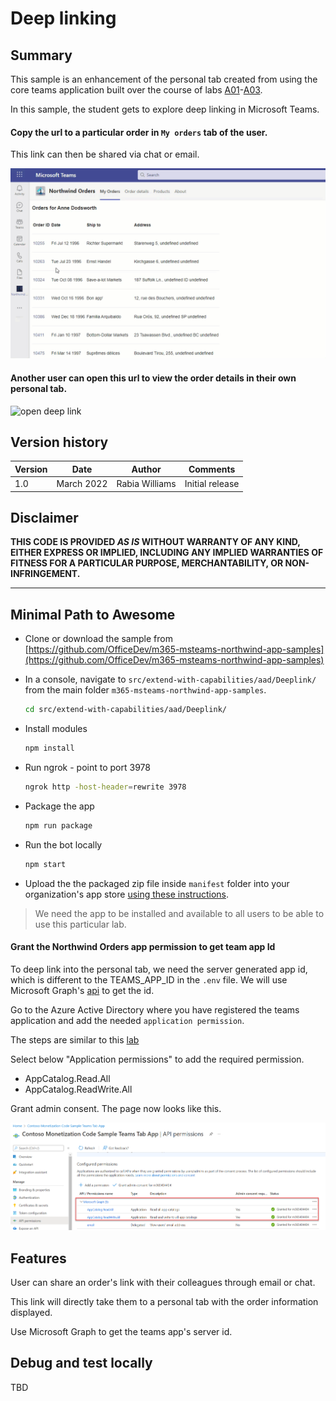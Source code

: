 # Deep linking

## Summary

This sample is an enhancement of the personal tab created from using the core teams application built over the course of labs [A01](../../../../lab-instructions/aad/A01-begin-app.md)-[A03](../../../../lab-instructions/aad/A03-after-apply-styling.md).

In this sample, the student gets to explore deep linking in Microsoft Teams.

#### Copy the url to a particular order in `My orders` tab of the user. 

This link can then be shared via chat or email.

![copy deep link](../../../../assets/deeplink-copy.gif)

#### Another user can open this url to view the order details in their own personal tab.

![open deep link](../../../../assets/deeplink-open.gif)

## Version history

Version|Date|Author|Comments
-------|----|----|--------
1.0|March 2022|Rabia Williams|Initial release

## Disclaimer

**THIS CODE IS PROVIDED *AS IS* WITHOUT WARRANTY OF ANY KIND, EITHER EXPRESS OR IMPLIED, INCLUDING ANY IMPLIED WARRANTIES OF FITNESS FOR A PARTICULAR PURPOSE, MERCHANTABILITY, OR NON-INFRINGEMENT.**

---

## Minimal Path to Awesome

- Clone or download the sample from [https://github.com/OfficeDev/m365-msteams-northwind-app-samples](https://github.com/OfficeDev/m365-msteams-northwind-app-samples)

- In a console, navigate to `src/extend-with-capabilities/aad/Deeplink/` from the main folder `m365-msteams-northwind-app-samples`.

    ```bash
    cd src/extend-with-capabilities/aad/Deeplink/
    ```

- Install modules

    ```bash
    npm install
    ```

- Run ngrok - point to port 3978

    ```bash
    ngrok http -host-header=rewrite 3978
    ```

- Package the app

    ```bash
    npm run package
    ```

- Run the bot locally
    ```bash
    npm start
    ```

- Upload the the packaged zip file inside `manifest` folder into your organization's app store [using these instructions](https://docs.microsoft.com/en-us/MicrosoftTeams/upload-custom-apps).

> We need the app to be installed and available to all users to be able to use this particular lab.

#### Grant the Northwind Orders app permission to get team app Id

To deep link into the personal tab, we need the server generated app id, which is different to the TEAMS_APP_ID in the `.env` file.
We will use Microsoft Graph's [api](https://docs.microsoft.com/en-us/graph/api/appcatalogs-list-teamsapps?view=graph-rest-1.0&tabs=http#http-request) to get the id.

Go to the Azure Active Directory where you have registered the teams application and add the needed `application permission`.

The steps are similar to this [lab](https://github.com/OfficeDev/m365-msteams-northwind-app-samples/blob/main/lab-instructions/aad/A01-begin-app.md#step-3-grant-your-application-permission-to-call-the-microsoft-graph-api)

Select below "Application permissions" to add the required permission.

- AppCatalog.Read.All
- AppCatalog.ReadWrite.All

Grant admin consent. The page now looks like this.

![deeplink aad consent](../../../../assets/deeplink-aad-graph-permission.png)


## Features

User can share an order's link with their colleagues through email or chat. 

This link will directly take them to a personal tab with the order information displayed.

Use Microsoft Graph to get the teams app's server id.

## Debug and test locally

TBD